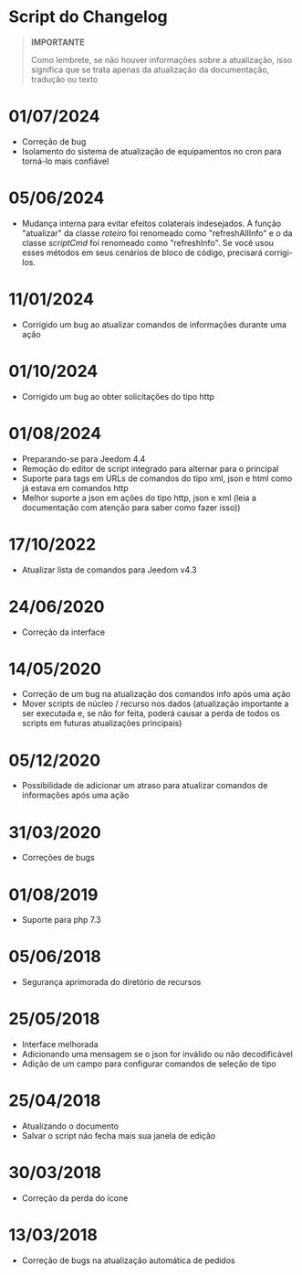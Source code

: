 # Script do Changelog

>**IMPORTANTE**
>
>Como lembrete, se não houver informações sobre a atualização, isso significa que se trata apenas da atualização da documentação, tradução ou texto

# 01/07/2024

- Correção de bug
- Isolamento do sistema de atualização de equipamentos no cron para torná-lo mais confiável

# 05/06/2024

- Mudança interna para evitar efeitos colaterais indesejados. A função "atualizar" da classe *roteiro* foi renomeado como "refreshAllInfo" e o da classe *scriptCmd* foi renomeado como "refreshInfo". Se você usou esses métodos em seus cenários de bloco de código, precisará corrigi-los.

# 11/01/2024

- Corrigido um bug ao atualizar comandos de informações durante uma ação

# 01/10/2024

- Corrigido um bug ao obter solicitações do tipo http

# 01/08/2024

- Preparando-se para Jeedom 4.4
- Remoção do editor de script integrado para alternar para o principal
- Suporte para tags em URLs de comandos do tipo xml, json e html como já estava em comandos http
- Melhor suporte a json em ações do tipo http, json e xml (leia a documentação com atenção para saber como fazer isso))

# 17/10/2022

- Atualizar lista de comandos para Jeedom v4.3

# 24/06/2020

- Correção da interface

# 14/05/2020

- Correção de um bug na atualização dos comandos info após uma ação
- Mover scripts de núcleo / recurso nos dados (atualização importante a ser executada e, se não for feita, poderá causar a perda de todos os scripts em futuras atualizações principais)

# 05/12/2020

- Possibilidade de adicionar um atraso para atualizar comandos de informações após uma ação

# 31/03/2020

- Correções de bugs

# 01/08/2019

- Suporte para php 7.3

# 05/06/2018

- Segurança aprimorada do diretório de recursos

# 25/05/2018

- Interface melhorada
- Adicionando uma mensagem se o json for inválido ou não decodificável
- Adição de um campo para configurar comandos de seleção de tipo

# 25/04/2018

- Atualizando o documento
- Salvar o script não fecha mais sua janela de edição

# 30/03/2018

- Correção da perda do ícone

# 13/03/2018

- Correção de bugs na atualização automática de pedidos
